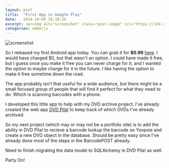 ```yaml
---
layout: post
title:  "First App in Google Play"
date:   2014-10-09 18:10:16
excerpt: <p><img alt="screenshot" class="post-image" src="https://lh4.ggpht.com/-TxTLpGyormYjE0kOtuntrOJT_IoJgyPe48bVgvpBzBPZHtG9Qzb2qc5k3WyLW9lk_8U=h900-rw"/></p>
categories: emberjs
---
```


<p><img alt="screenshot" class="post-image" src="https://lh4.ggpht.com/-TxTLpGyormYjE0kOtuntrOJT_IoJgyPe48bVgvpBzBPZHtG9Qzb2qc5k3WyLW9lk_8U=h900-rw" /></p>

<p>So I released my first Android app today. You can grab it for <strong>$0.99</strong> <a href="https://play.google.com/store/apps/details?id=com.thehoick.barcodepost" rel="nofollow">here</a>.  I would have charged $0, but that wasn't an option.  I could have made it free, but I guess once you make it free you can never charge for it, and I wanted the option to maybe charge for it in the future.  I like having the option to make it free sometime down the road.</p>

<p>The app probably isn't that useful for a wide audience, but there might be a small focused group of people that will find it perfect for what they need to do.  Which is scanning barcodes with a phone.</p>

<p>I developed this little app to help with my DVD archive project.  I've already created the web app <a href="http://dvdpila.thehoick.com" rel="nofollow">DVD Pila!</a> to keep track of which DVDs I've already archived.  </p>

<p>So my next project (which may or may not be a portfolio site) is to add the ability in DVD Pila! to recieve a barcode lookup the barcode on Yoopsie and create a new DVD object in the database.  Should be pretty easy since I've already done most of the steps in the BarcodePOST already.  </p>

<p>Need to finish migrating the data model to SQLAlchemy in DVD Pila! as well.</p>

<p>Party On!</p>

